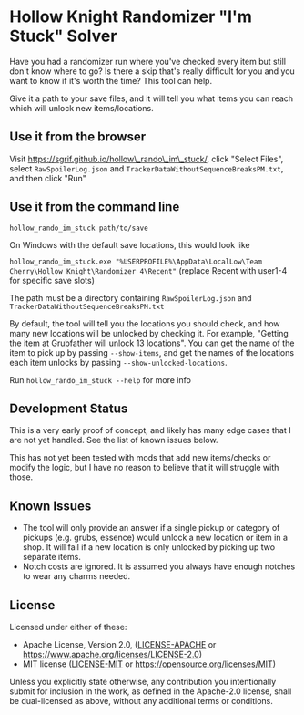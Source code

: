 Hollow Knight Randomizer "I'm Stuck" Solver
===

Have you had a randomizer run where you've checked every item but still don't
know where to go? Is there a skip that's really difficult for you and you want
to know if it's worth the time? This tool can help.

Give it a path to your save files, and it will tell you what items you can reach
which will unlock new items/locations.

Use it from the browser
---

Visit https://sgrif.github.io/hollow\_rando\_im\_stuck/, click "Select
Files", select `RawSpoilerLog.json` and
`TrackerDataWithoutSequenceBreaksPM.txt`, and then click "Run"

Use it from the command line
---

`hollow_rando_im_stuck path/to/save`

On Windows with the default save locations, this would look like

`hollow_rando_im_stuck.exe "%USERPROFILE%\AppData\LocalLow\Team Cherry\Hollow Knight\Randomizer 4\Recent"`
(replace Recent with user1-4 for specific save slots)

The path must be a directory containing `RawSpoilerLog.json` and
`TrackerDataWithoutSequenceBreaksPM.txt`

By default, the tool will tell you the locations you should check, and how many
new locations will be unlocked by checking it. For example, "Getting the item at
Grubfather will unlock 13 locations". You can get the name of the item to pick
up by passing `--show-items`, and get the names of the locations each item
unlocks by passing `--show-unlocked-locations`.

Run `hollow_rando_im_stuck --help` for more info

Development Status
---

This is a very early proof of concept, and likely has many edge cases that I are
not yet handled. See the list of known issues below.

This has not yet been tested with mods that add new items/checks or modify the
logic, but I have no reason to believe that it will struggle with those.

Known Issues
---

- The tool will only provide an answer if a single pickup or category of pickups
  (e.g. grubs, essence) would unlock a new location or item in a shop. It will
  fail if a new location is only unlocked by picking up two separate items.
- Notch costs are ignored. It is assumed you always have enough notches to wear
  any charms needed.

License
---

Licensed under either of these:

 * Apache License, Version 2.0, ([LICENSE-APACHE](LICENSE-APACHE) or
   https://www.apache.org/licenses/LICENSE-2.0)
 * MIT license ([LICENSE-MIT](LICENSE-MIT) or
   https://opensource.org/licenses/MIT)

Unless you explicitly state otherwise, any contribution you intentionally submit
for inclusion in the work, as defined in the Apache-2.0 license, shall be
dual-licensed as above, without any additional terms or conditions.
